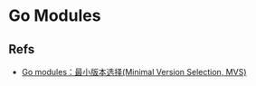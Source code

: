 # Go Modules

## Refs
* [Go modules：最小版本选择(Minimal Version Selection, MVS)](https://tonybai.com/2019/12/21/go-modules-minimal-version-selection/)